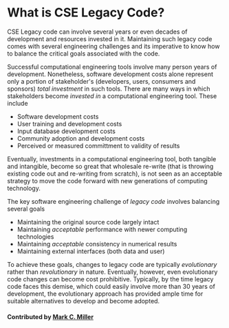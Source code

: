 # What is CSE Legacy Code?
<!--deck start--->
CSE Legacy code can involve several years or even decades of development and resources invested in it. Maintaining such legacy code comes with several engineering challenges and its imperative to know how to balance the critical goals associated with the code.
<!--deck end--->

<!--body start--->

Successful computational engineering tools involve many person years of development. Nonetheless, software development costs alone represent only a portion of stakeholder's (developers, users, consumers and sponsors)
*total investment* in such tools. There are many ways in which stakeholders become *invested in* a computational
engineering tool. These include

* Software development costs
* User training and development costs
* Input database development costs
* Community adoption and development costs
* Perceived or measured committment to validity of results

Eventually, investments in a computational engineering tool, both tangible and intangible, become so great that
wholesale re-write (that is throwing existing code out and re-writing from scratch), is not seen as an acceptable
strategy to move the code forward with new generations of computing technology.

The key software engineering challenge of *legacy code* involves balancing several goals

* Maintaining the original source code largely intact
* Maintaining *acceptable* performance with newer computing technologies
* Maintaining *acceptable* consistency in numerical results
* Maintaining external interfaces (both data and user)

To achieve these goals, changes to legacy code are typically *evolutionary* rather than *revolutionary* in nature.
Eventually, however, even evolutionary code changes can become cost prohibitive. Typically, by the time legacy code faces
this demise, which could easily involve more than 30 years of development, the evolutionary approach has provided ample
time for suitable alternatives to develop and become adopted.

#### Contributed by [Mark C. Miller](https://github.com/markcmiller86)
<!--body end--->


<!---
Publish: yes
Pinned: yes
Categories: development
Topics: refactoring
Tags:
Level: 0
Prerequisites: none
Aggregate: none
--->
